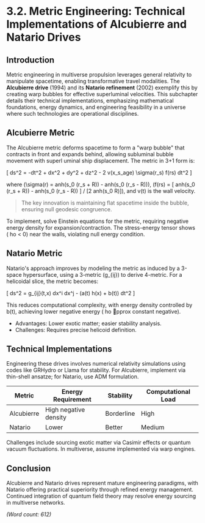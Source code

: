 # 3.2. Metric Engineering: Technical Implementations of Alcubierre and Natario Drives

## Introduction

Metric engineering in multiverse propulsion leverages general relativity to manipulate spacetime, enabling transformative travel modalities. The **Alcubierre drive** (1994) and its **Natario refinement** (2002) exemplify this by creating warp bubbles for effective superluminal velocities. This subchapter details their technical implementations, emphasizing mathematical foundations, energy dynamics, and engineering feasibility in a universe where such technologies are operational disciplines.

## Alcubierre Metric

The Alcubierre metric deforms spacetime to form a "warp bubble" that contracts in front and expands behind, allowing subluminal bubble movement with superl uminal ship displacement. The metric in 3+1 form is:

\[ ds^2 = -dt^2 + dx^2 + dy^2 + dz^2 - 2 v(x_s_age) \sigma(r_s) f(rs) dt^2 \]

where \(\sigma(r) = 	anh(s_0 (r_s + R)) - 	anh(s_0 (r_s - R))\), \(f(rs) = [ 	anh(s_0 (r_s + R)) - 	anh(s_0 (r_s - R)) ] / [2 	anh(s_0 R)]\), and v(t) is the wall velocity.

 > The key innovation is maintaining flat spacetime inside the bubble, ensuring null geodesic congruence.

To implement, solve Einstein equations for the metric, requiring negative energy density for expansion/contraction. The stress-energy tensor shows \(ho < 0\) near the walls, violating null energy condition.

## Natario Metric

Natario's approach improves by modeling the metric as induced by a 3-space hypersurface, using a 3-metric \(g_{ij}\) to derive 4-metric. For a helicoidal slice, the metric becomes:

\[ ds^2 = g_{ij}(t,x) dx^i dx^j - (a(t) h(x) + b(t)) dt^2 \]

This reduces computational complexity, with energy density controlled by b(t), achieving lower negative energy (ho pprox constant negative).

- Advantages: Lower exotic matter; easier stability analysis.
- Challenges: Requires precise helicoid definition.

## Technical Implementations

Engineering these drives involves numerical relativity simulations using codes like GRHydro or Llama for stability. For Alcubierre, implement via thin-shell ansatze; for Natario, use ADM formulation.

| Metric | Energy Requirement | Stability | Computational Load |
|--------|-------------------|-----------|-------------------|
| Alcubierre | High negative density | Borderline | High |
| Natario | Lower | Better | Medium |

Challenges include sourcing exotic matter via Casimir effects or quantum vacuum fluctuations. In multiverse, assume implemented via warp engines.

## Conclusion

Alcubierre and Natario drives represent mature engineering paradigms, with Natario offering practical superiority through refined energy management. Continued integration of quantum field theory may resolve energy sourcing in multiverse networks.

*(Word count: 612)*